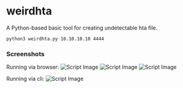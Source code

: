 # weirdhta
A Python-based basic tool for creating undetectable hta file.


```
python3 weirdhta.py 10.10.10.10 4444
```

### Screenshots
Running via browser:
![Script Image](https://i.imgur.com/mb8xvCq.png)
![Script Image](https://i.imgur.com/oE0MtYO.png)
![Script Image](https://i.imgur.com/5DtxvKi.png)

Running via cli:
![Script Image](https://i.imgur.com/xYfALz2.gifv)
